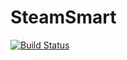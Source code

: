 # SteamSmart
[![Build Status](https://app.travis-ci.com/Sven-XinYuDong/SteamSMART.svg?branch=main)](https://app.travis-ci.com/Sven-XinYuDong/SteamSMART)
